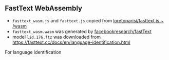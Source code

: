 FastText WebAssembly
---

- `fasttext_wasm.js` and `fasttext.js` copied from [loretoparisi/fasttext.js ~ /wasm](https://github.com/loretoparisi/fasttext.js/tree/master/wasm)
- `fasttext_wasm.wasm` was generated by [facebookresearch/fastText](https://github.com/facebookresearch/fastText)
- model `lid.176.ftz` was downloaded from <https://fasttext.cc/docs/en/language-identification.html>

For language identification
